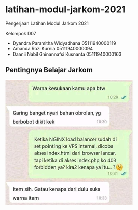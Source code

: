 # latihan-modul-jarkom-2021
Pengerjaan Latihan Modul Jarkom 2021 <br>

Kelompok D07
* Dyandra Paramitha Widyadhana 05111940000119
* Amanda Rozi Kurnia 05111940000094
* Daanii Nabil Ghinannafsi Kusnanta 05111940000163

## Pentingnya Belajar Jarkom
<img src="img/intermezzo.jpg" alt="intermezzo rek" width="400">
